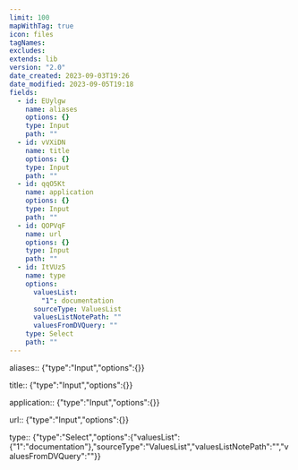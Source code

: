 ```yaml
---
limit: 100
mapWithTag: true
icon: files
tagNames:
excludes:
extends: lib
version: "2.0"
date_created: 2023-09-03T19:26
date_modified: 2023-09-05T19:18
fields:
  - id: EUylgw
    name: aliases
    options: {}
    type: Input
    path: ""
  - id: vVXiDN
    name: title
    options: {}
    type: Input
    path: ""
  - id: qqO5Kt
    name: application
    options: {}
    type: Input
    path: ""
  - id: QOPVqF
    name: url
    options: {}
    type: Input
    path: ""
  - id: ItVUz5
    name: type
    options:
      valuesList:
        "1": documentation
      sourceType: ValuesList
      valuesListNotePath: ""
      valuesFromDVQuery: ""
    type: Select
    path: ""
---
```


aliases:: {"type":"Input","options":{}}

title:: {"type":"Input","options":{}}

application:: {"type":"Input","options":{}}

url:: {"type":"Input","options":{}}

type:: {"type":"Select","options":{"valuesList":{"1":"documentation"},"sourceType":"ValuesList","valuesListNotePath":"","valuesFromDVQuery":""}}
